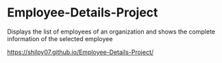 # Employee-Details-Project
Displays the list of employees of an organization and shows the complete information of the selected employee

https://shilpy07.github.io/Employee-Details-Project/
